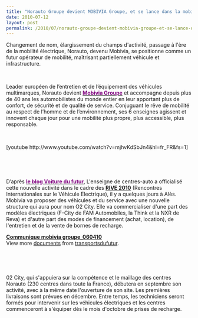 ```yaml
---
title: "Norauto Groupe devient MOBIVIA Groupe, et se lance dans la mobilité électrique"
date: 2010-07-12
layout: post
permalink: /2010/07/norauto-groupe-devient-mobivia-groupe-et-se-lance-dans-la-mobilite-electrique.html
---
```


<p class="MsoNormal"><span>Changement de nom, élargissement du champs d'activité, passage à l'ère de la mobilité électrique, Norauto, devenu Mobivia, se positionne comme un futur opérateur de mobilité, maîtrisant partiellement véhicule et infrastructure.  </span></p> <p class="MsoNormal"><span></span> </p> <p class="MsoNormal"><span>Leader européen de l’entretien et de l’équipement des véhicules multimarques, Norauto devient <strong><a href="http://www.mobiviagroupe.com/"><font color="#800080">Mobivia Groupe</font></a></strong> et accompagne depuis plus de 40 ans les automobilistes du monde entier en leur apportant plus de confort, de sécurité et de qualité de service. Conjuguant le rêve de mobilité au respect de l’homme et de l’environnement, ses 6 enseignes agissent et innovent chaque jour pour une mobilité plus propre, plus accessible, plus responsable.</span></p> <p class="MsoNormal"><span></span> </p>  [youtube http://www.youtube.com/watch?v=mjhvKdSbJn4&hl=fr_FR&fs=1] <p class="MsoNormal"><span></span> </p> <p class="MsoNormal"><span> </span></p> <p class="MsoNormal"><span>D’après <strong><a href="http://voituredufutur.blogspot.com/2010/07/norauto-devient-operateur-de-voitures.html"><font color="#800080">le blog Voiture du futur</font></a></strong>, L'enseigne de centres-auto a officialisé cette nouvelle activité dans le cadre des <strong><a href="http://www.rive2010-ales.fr/" target="_blank">RIVE 2010</a></strong> (Rencontres Internationales sur le Véhicule Electrique), il y a quelques jours à Alès. Mobivia va proposer des véhicules et du service avec une nouvelle structure qui aura pour nom O2 City. Elle va commercialiser d'une part des modèles électriques (F-City de FAM Automobiles, la Think et la NXR de Reva) et d'autre part des modes de financement (achat, location), de l'entretien et de la vente de bornes de recharge. </span></p> <p class="MsoNormal"><span></span></p> <div id="__ss_4735465"><strong><a href="http://www.slideshare.net/transportsdufutur/communique-mobivia-groupe060410" title="Communique mobivia groupe_060410">Communique mobivia groupe_060410</a></strong>   <div>View more <a href="http://www.slideshare.net/">documents</a> from <a href="http://www.slideshare.net/transportsdufutur">transportsdufutur</a>.</div></div>   <!--more-->  <p></p> <p class="MsoNormal"><span><a name="more"></a></span> </p> <p class="MsoNormal"><span> </span></p> <p class="MsoNormal"><span>02 City, qui s'appuiera sur la compétence et le maillage des centres Norauto (230 centres dans toute la France), débutera en septembre son activité, avec à la même date l'ouverture de son site. Les premières livraisons sont prévues en décembre. Entre temps, les techniciens seront formés pour intervenir sur les véhicules électriques et les centres commenceront à s'équiper dès le mois d'octobre de prises de recharge.</span></p>